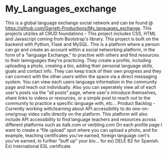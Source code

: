 # My_Languages_exchange
This is a global language exchange social network and can be found @
https://github.com/Garrett-Productions/My_languages_exchange. This projects utiziles all CRUD foundations - This project includes CSS, HTML and Javascript coming from Bootstrap's library. This project is built on the backend with Python, Flask and MySQL. This is a platform where a person can go and create an account within a social networking platform, in the form of a “language Exchange,” to practive with others and find resources to their lamnguages they're practicing. They create a profile, including uploading a photo, creating a bio, adding their personal language skills, goals and contact info. They can keep track of their own progress and they can connect with the other users within the space via a direct messaging system. You can view each users language information in the community page and reach out individually. Also you can seperately view all of each user's posts via the "all posts" page, where user's introduce themselves, share links to videos or resources, or a simple post to reach out to the community to practice a specific language with, etc... Product Backlog - Currently working with/learning about API accessibility to do one-on-one/group video calls directly on the platform. This platform will also include API accessibility to find language teachers and resources across different platforms such as italk.com or verbling.com On each profile page I want to create a “file upload” spot where you can upload a photo, and for example, teaching certificates you've earned, foreign language cert's you've earned, to further "buff up" your bio... for ex) DELE B2 for Spanish. Ex) International ESL certificate
